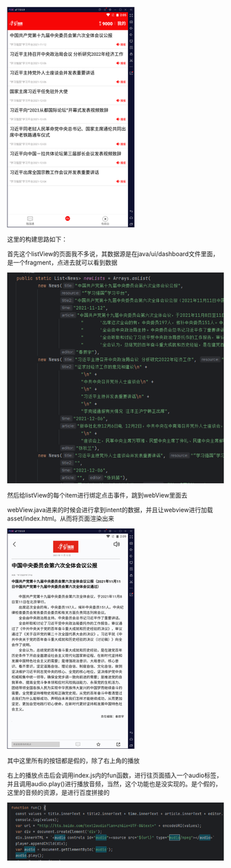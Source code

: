 <img src="image-20231202140506100.png" alt="image-20231202140506100" style="zoom:50%;" />

这里的构建思路如下：

首先这个listView的页面我不多说，其数据源是在java/ui/dashboard文件里面，是一个fragment，点进去就可以看到数据

![image-20231202140649320](image-20231202140649320.png)

然后给listView的每个item进行绑定点击事件，跳到webView里面去

webView.java进来的时候会进行拿到intent的数据，并且让webview进行加载asset/index.html。从而将页面渲染出来

<img src="image-20231202140956760.png" alt="image-20231202140956760" style="zoom:50%;" />

其中这里所有的按钮都是假的，除了右上角的播放

右上的播放点击后会调用index.js内的fun函数，进行往页面插入一个audio标签，并且调用audio.play()进行播放音频，当然，这个功能也是没实现的。是个假的，这里的音频的资源，是进行百度拼接的

![image-20231202141301446](image-20231202141301446.png)